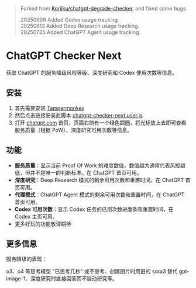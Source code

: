 > Forked from [KoriIku/chatgpt-degrade-checker](https://github.com/KoriIku/chatgpt-degrade-checker), and fixed some bugs.
>
> 20250609 Added Codex usage tracking.<br>
> 20250613 Added Deep Research usage tracking.<br>
> 20250725 Added ChatGPT Agent usage tracking.

# ChatGPT Checker Next

获取 ChatGPT 的服务降级风险等级、深度研究和 Codex 使用次数等信息。

## 安装

1. 首先需要安装 [Tampermonkey](https://www.tampermonkey.net)
2. 然后点击链接安装此脚本 [chatgpt-checker-next.user.js](https://github.com/zetaloop/chatgpt-checker-next/raw/refs/heads/main/chatgpt-checker-next.user.js)
3. 打开 [chatgpt.com](https://chatgpt.com) 首页，页面右侧有一个绿色圆圈，将光标放上去即可查看服务质量（根据 PoW）、深度研究可用次数等信息。

## 功能

- **服务质量**：显示当前 Proof Of Work 的难度数值，数值越大通常代表风控越低，但并不是唯一的判断标准。在 ChatGPT 首页可用。
- **深度研究**：Deep Research 模式的剩余可用次数和重置时间，在 ChatGPT 首页可用。
- **代理模式**：ChatGPT Agent 模式的剩余可用次数和重置时间，在 ChatGPT 首页可用。
- **Codex 可用次数**：显示 Codex 任务的已用次数进度条和重置时间，在 Codex 主页可用。
- 更多好玩的功能敬请期待

## 更多信息

服务降级的表现：

o3、o4 等思考模型 "已思考几秒" 或不思考、创建图片时用旧的 sora3 替代 gpt-image-1、深度研究时直接回答而不启动研究等。
